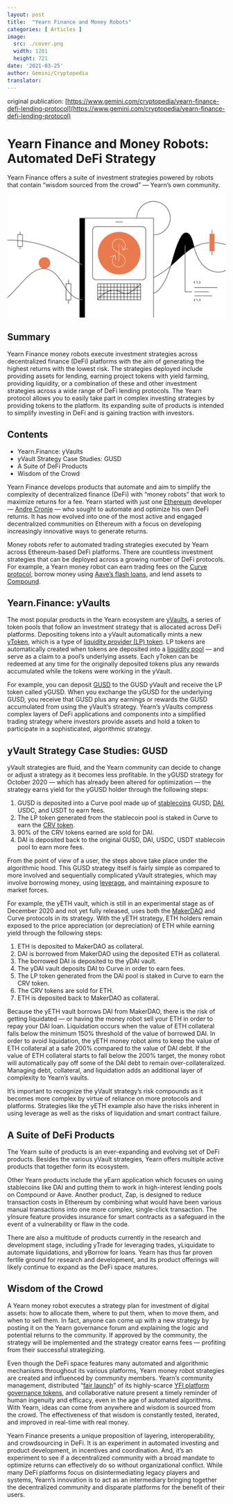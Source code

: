 ```yaml
---
layout: post
title:  "Yearn Finance and Money Robots"
categories: [ Articles ]
image:
  src: ./cover.png
  width: 1281
  height: 721
date: '2021-03-25'
author: Gemini/Cryptopedia
translator:
---
```


original publication: [https://www.gemini.com/cryptopedia/yearn-finance-defi-lending-protocol](https://www.gemini.com/cryptopedia/yearn-finance-defi-lending-protocol)

# Yearn Finance and Money Robots: Automated DeFi Strategy

Yearn Finance offers a suite of investment strategies powered by robots that contain “wisdom sourced from the crowd” — Yearn’s own community.

![](image1.png?w=1281&h=721)

## Summary

Yearn Finance money robots execute investment strategies across decentralized finance (DeFi) platforms with the aim of generating the highest returns with the lowest risk. The strategies deployed include providing assets for lending, earning project tokens with yield farming, providing liquidity, or a combination of these and other investment strategies across a wide range of DeFi lending protocols. The Yearn protocol allows you to easily take part in complex investing strategies by providing tokens to the platform. Its expanding suite of products is intended to simplify investing in DeFi and is gaining traction with investors.

## Contents

- Yearn.Finance: yVaults
- yVault Strategy Case Studies: GUSD
- A Suite of DeFi Products
- Wisdom of the Crowd

Yearn Finance develops products that automate and aim to simplify the complexity of decentralized finance (DeFi) with “money robots” that work to maximize returns for a fee. Yearn started with just one [Ethereum](https://www.gemini.com/cryptopedia/ethereum-smart-contracts-tokens-use-cases) developer — [Andre Cronje](https://www.gemini.com/cryptopedia/glossary#andre-cronje) — who sought to automate and optimize his own DeFi returns. It has now evolved into one of the most active and engaged decentralized communities on Ethereum with a focus on developing increasingly innovative ways to generate returns.

Money robots refer to automated trading strategies executed by Yearn across Ethereum-based DeFi platforms. There are countless investment strategies that can be deployed across a growing number of DeFi protocols. For example, a Yearn money robot can earn trading fees on the [Curve protocol](https://www.gemini.com/cryptopedia/curve-crypto-automated-market-maker), borrow money using [Aave’s flash loans](https://www.gemini.com/cryptopedia/aave-flashloans), and lend assets to [Compound](https://www.gemini.com/cryptopedia/compound-finance-defi-crypto).

## Yearn.Finance: yVaults

The most popular products in the Yearn ecosystem are [yVaults](https://www.gemini.com/cryptopedia/glossary#y-vaults), a series of token pools that follow an investment strategy that is allocated across DeFi platforms. Depositing tokens into a yVault automatically mints a new [yToken](https://www.gemini.com/cryptopedia/glossary#y-tokens), which is a type of [liquidity provider (LP) token](https://www.gemini.com/cryptopedia/liquidity-provider-amm-tokens). LP tokens are automatically created when tokens are deposited into a [liquidity pool](https://www.gemini.com/cryptopedia/glossary#liquidity-pool) — and serve as a claim to a pool’s underlying assets. Each yToken can be redeemed at any time for the originally deposited tokens plus any rewards accumulated while the tokens were working in the yVault.

For example, you can deposit [GUSD](https://www.gemini.com/cryptopedia/gusd-gemini-dollar-stablecoin-features) to the GUSD yVault and receive the LP token called yGUSD. When you exchange the yGUSD for the underlying GUSD, you receive that GUSD plus any earnings or rewards the GUSD accumulated from using the yVault’s strategy. Yearn’s yVaults compress complex layers of DeFi applications and components into a simplified trading strategy where investors provide assets and hold a token to participate in a sophisticated, algorithmic strategy.

## yVault Strategy Case Studies: GUSD

yVault strategies are fluid, and the Yearn community can decide to change or adjust a strategy as it becomes less profitable. In the yGUSD strategy for October 2020 — which has already been altered for optimization — the strategy earns yield for the yGUSD holder through the following steps:

1. GUSD is deposited into a Curve pool made up of [stablecoins](https://www.gemini.com/cryptopedia/what-are-stablecoins-how-do-they-work) GUSD, [DAI](https://www.gemini.com/cryptopedia/dai-stablecoin-what-is-dai-token), USDC, and USDT to earn fees.
2. The LP token generated from the stablecoin pool is staked in Curve to earn the [CRV token](https://www.gemini.com/cryptopedia/glossary#crv-token).
3. 90% of the CRV tokens earned are sold for DAI.
4. DAI is deposited back to the original GUSD, DAI, USDC, USDT stablecoin pool to earn more fees.

From the point of view of a user, the steps above take place under the algorithmic hood. This GUSD strategy itself is fairly simple as compared to more involved and sequentially complicated yVault strategies, which may involve borrowing money, using [leverage](https://www.gemini.com/cryptopedia/glossary#leverage), and maintaining exposure to market forces.

For example, the yETH vault, which is still in an experimental stage as of December 2020 and not yet fully released, uses both the [MakerDAO](https://www.gemini.com/cryptopedia/makerdao-defi-mkr-dai-coins) and Curve protocols in its strategy. With the yETH strategy, ETH holders remain exposed to the price appreciation (or depreciation) of ETH while earning yield through the following steps:

1. ETH is deposited to MakerDAO as collateral.
2. DAI is borrowed from MakerDAO using the deposited ETH as collateral.
3. The borrowed DAI is deposited to the yDAI vault.
4. The yDAI vault deposits DAI to Curve in order to earn fees.
5. The LP token generated from the DAI pool is staked in Curve to earn the CRV token.
6. The CRV tokens are sold for ETH.
7. ETH is deposited back to MakerDAO as collateral.

Because the yETH vault borrows DAI from MakerDAO, there is the risk of getting liquidated — or having the money robot sell your ETH in order to repay your DAI loan. Liquidation occurs when the value of ETH collateral falls below the minimum 150% threshold of the value of borrowed DAI. In order to avoid liquidation, the yETH money robot aims to keep the value of ETH collateral at a safe 200% compared to the value of DAI debt. If the value of ETH collateral starts to fall below the 200% target, the money robot will automatically pay off some of the DAI debt to remain over-collateralized. Managing debt, collateral, and liquidation adds an additional layer of complexity to Yearn’s vaults.

It’s important to recognize the yVault strategy’s risk compounds as it becomes more complex by virtue of reliance on more protocols and platforms. Strategies like the yETH example also have the risks inherent in using leverage as well as the risks of liquidation and smart contract failure.

## A Suite of DeFi Products

The Yearn suite of products is an ever-expanding and evolving set of DeFi products. Besides the various yVault strategies, Yearn offers multiple active products that together form its ecosystem.

Other Yearn products include the yEarn application which focuses on using stablecoins like DAI and putting them to work in high-interest lending pools on Compound or Aave. Another product, Zap, is designed to reduce transaction costs in Ethereum by combining what would have been various manual transactions into one more complex, single-click transaction. The yInsure feature provides insurance for smart contracts as a safeguard in the event of a vulnerability or flaw in the code.

There are also a multitude of products currently in the research and development stage, including yTrade for leveraging trades, yLiquidate to automate liquidations, and yBorrow for loans. Yearn has thus far proven fertile ground for research and development, and its product offerings will likely continue to expand as the DeFi space matures.

## Wisdom of the Crowd

A Yearn money robot executes a strategy plan for investment of digital assets: how to allocate them, where to put them, when to move them, and when to sell them. In fact, anyone can come up with a new strategy by posting it on the Yearn governance forum and explaining the logic and potential returns to the community. If approved by the community, the strategy will be implemented and the strategy creator earns fees — profiting from their successful strategizing.

Even though the DeFi space features many automated and algorithmic mechanisms throughout its various platforms, Yearn money robot strategies are created and influenced by community members. Yearn’s community management, distributed “[fair launch](https://www.gemini.com/cryptopedia/what-is-yearn-finance-yfi-coin-yearnfinance)” of its highly-scarce [YFI platform governance tokens](https://www.gemini.com/cryptopedia/glossary#yfi-token), and collaborative nature present a timely reminder of human ingenuity and efficacy, even in the age of automated algorithms. With Yearn, ideas can come from anywhere and wisdom is sourced from the crowd. The effectiveness of that wisdom is constantly tested, iterated, and improved in real-time with real money.

Yearn Finance presents a unique proposition of layering, interoperability, and crowdsourcing in DeFi. It is an experiment in automated investing and product development, in incentives and coordination. And, it’s an experiment to see if a decentralized community with a broad mandate to optimize returns can effectively do so without organizational conflict. While many DeFi platforms focus on disintermediating legacy players and systems, Yearn’s innovation is to act as an intermediary bringing together the decentralized community and disparate platforms for the benefit of their users.
